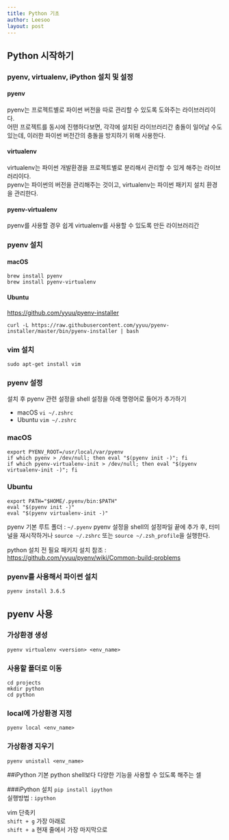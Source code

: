 ```yaml
---
title: Python 기초
author: Leesoo
layout: post
---
```


## Python 시작하기

### pyenv, virtualenv, iPython 설치 및 설정

#### pyenv
pyenv는 프로젝트별로 파이썬 버전을 따로 관리할 수 있도록 도와주는 라이브러리이다. <br>
어떤 프로젝트를 동시에 진행하다보면, 각각에 설치된 라이브러리간 충돌이 일어날 수도 있는데, 이러한 파이썬 버전간의 충돌을 방지하기 위해 사용한다.

#### virtualenv
virtualenv는 파이썬 개발환경을 프로젝트별로 분리해서 관리할 수 있게 해주는 라이브러리이다. <br>
pyenv는 파이썬의 버전을 관리해주는 것이고, virtualenv는 파이썬 패키지 설치 환경을 관리한다.

#### pyenv-virtualenv
pyenv를 사용할 경우 쉽게 virtualenv를 사용할 수 있도록 만든 라이브러리간

### pyenv 설치

#### macOS
```terminal
brew install pyenv
brew install pyenv-virtualenv
```

#### Ubuntu
https://github.com/yyuu/pyenv-installer
```terminal
curl -L https://raw.githubusercontent.com/yyuu/pyenv-installer/master/bin/pyenv-installer | bash
```

### vim 설치
```terminal
sudo apt-get install vim
```

### pyenv 설정
설치 후 pyenv 관련 설정을 shell 설정을 아래 명령어로 들어가 추가하기
* macOS ```vi ~/.zshrc```
* Ubuntu ```vim ~/.zshrc```

### macOS
```terminal
export PYENV_ROOT=/usr/local/var/pyenv
if which pyenv > /dev/null; then eval "$(pyenv init -)"; fi
if which pyenv-virtualenv-init > /dev/null; then eval "$(pyenv virtualenv-init -)"; fi
```

### Ubuntu
```terminal
export PATH="$HOME/.pyenv/bin:$PATH"
eval "$(pyenv init -)"
eval "$(pyenv virtualenv-init -)"
```

pyenv 기본 루트 폴더 : ```~/.pyenv```
pyenv 설정을 shell의 설정파일 끝에 추가 후, 터미널을 재시작하거나 ```source ~/.zshrc``` 또는 ```source ~/.zsh_profile```을 실행한다.

python 설치 전 필요 패키지 설치
참조 : https://github.com/yyuu/pyenv/wiki/Common-build-problems

### pyenv를 사용해서 파이썬 설치
```terminal
pyenv install 3.6.5
```

## pyenv 사용

### 가상환경 생성
```pyenv virtualenv <version> <env_name>```

### 사용할 폴더로 이동
```terminal
cd projects
mkdir python
cd python
```

### local에 가상환경 지정
```pyenv local <env_name>```

### 가상환경 지우기
```pyenv unistall <env_name>```


##iPython
기본 python shell보다 다양한 기능을 사용할 수 있도록 해주는 셀

###iPython 설치
```pip install ipython``` <br>
실행방법 : ```ipython```

vim 단축키 <br>
```shift + g``` 가장 아래로 <br>
```shift + a``` 현재 줄에서 가장 마지막으로
